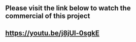 ## Please visit the link below to watch the commercial of this project

## https://youtu.be/j8jUl-0sgkE 

